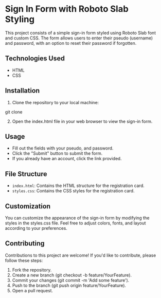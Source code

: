 # Sign In Form with Roboto Slab Styling

This project consists of a simple sign-in form styled using Roboto Slab font and custom CSS. The form allows users to enter their pseudo (username) and password, with an option to reset their password if forgotten.

## Technologies Used

- HTML
- CSS

## Installation

1. Clone the repository to your local machine:

git clone <repository-url>


2. Open the index.html file in your web browser to view the sign-in form.

## Usage

- Fill out the fields with your pseudo, and password.
- Click the "Submit" button to submit the form.
- If you already have an account, click the link provided.

## File Structure

- `index.html`: Contains the HTML structure for the registration card.
- `styles.css`: Contains the CSS styles for the registration card.

## Customization
You can customize the appearance of the sign-in form by modifying the styles in the styles.css file. Feel free to adjust colors, fonts, and layout according to your preferences.

## Contributing
Contributions to this project are welcome! If you'd like to contribute, please follow these steps:

1. Fork the repository.
2. Create a new branch (git checkout -b feature/YourFeature).
3. Commit your changes (git commit -m 'Add some feature').
4. Push to the branch (git push origin feature/YourFeature).
5. Open a pull request.